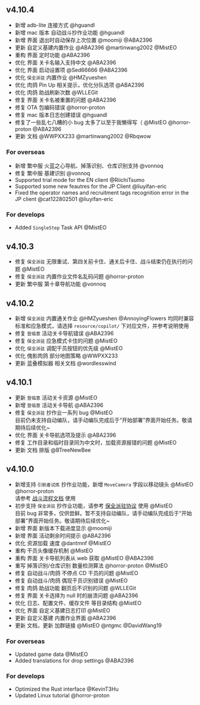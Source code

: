 ## v4.10.4

- 新增 adb-lite 连接方式 @hguandl
- 新增 mac 版本 自动战斗抄作业功能 @hguandl
- 新增 界面 退出时自动保存上次位置 @moomiji @ABA2396
- 更新 自定义基建内置作业 @ABA2396 @martinwang2002 @MistEO
- 重构 界面 定时功能 @ABA2396
- 优化 界面 关卡名输入支持中文 @ABA2396
- 优化 界面 启动设置项 @Sed66666 @ABA2396
- 优化 `保全派驻` 内置作业 @HMZyueshen
- 优化 肉鸽 Pin Up 相关提示，优化分队选项 @ABA2396
- 优化 肉鸽 助战刷新次数 @WLLEGit
- 修复 界面 关卡名被重置的问题 @ABA2396
- 修复 OTA 包编码错误 @horror-proton
- 修复 mac 版本日志创建错误 @hguandl
- 修复了一些乱七八糟的小 bug 太多了以至于我懒得写（ @MistEO @horror-proton @ABA2396
- 更新 文档 @WWPXX233 @martinwang2002 @Rbqwow


### For overseas

- 新增 繁中服 火蓝之心导航、掉落识别、仓库识别支持 @vonnoq
- 修复 繁中服 基建识别 @vonnoq
- Supported trial mode for the EN client @RiichiTsumo
- Supported some new feautres for the JP Client @liuyifan-eric
- Fixed the operator names and recruitment tags recognition error in the JP client @cat122802501 @liuyifan-eric

### For develops

- Added `SingleStep` Task API @MistEO

## v4.10.3

- 修复 `保全派驻` 无限重试、第四关前卡住、通关后卡住、战斗结束仍在执行的问题 @MistEO
- 修复 `保全派驻` 内置作业文件名乱码问题 @horror-proton
- 更新 繁中服 第十章导航功能 @vonnoq

## v4.10.2

- 新增 `保全派驻` 内置通关作业 @HMZyueshen @AnnoyingFlowers
  均同时兼容标准和应急模式，请选择 `resource/copilot/` 下对应文件，并参考说明使用
- 修复 `登临意` 活动关卡导航错误 @ABA2396
- 修复 `保全派驻` 应急模式卡住的问题 @MistEO
- 优化 `保全派驻` 调配干员按钮的优先级 @MistEO
- 优化 傀影肉鸽 部分地图策略 @WWPXX233
- 更新 蓝叠模拟器 相关文档 @wordlesswind

## v4.10.1

- 更新 `登临意` 活动关卡资源 @MistEO
- 新增 `登临意` 活动关卡导航 @ABA2396
- 修复 `保全派驻` 抄作业一系列 bug @MistEO  
  目前仍未支持自动编队，请手动编队完成后于“开始部署”界面开始任务。敬请期待后续优化~
- 优化 界面 关卡导航选项及提示 @ABA2396
- 修复 工作目录和临时目录同为中文时，加载资源报错的问题 @MistEO
- 更新 文档 排版 @BTreeNewBee

## v4.10.0

- 新增支持 `引航者试炼` 抄作业功能，新增 `MoveCamera` 字段以移动镜头 @MistEO @horror-proton  
  请参考 [战斗流程文档](https://github.com/MaaAssistantArknights/MaaAssistantArknights/blob/master/docs/3.3-%E6%88%98%E6%96%97%E6%B5%81%E7%A8%8B%E5%8D%8F%E8%AE%AE.md) 使用
- 初步支持 `保全派驻` 抄作业功能，请参考 [保全派驻协议](https://github.com/MaaAssistantArknights/MaaAssistantArknights/blob/master/docs/3.7-%E4%BF%9D%E5%85%A8%E6%B4%BE%E9%A9%BB%E5%8D%8F%E8%AE%AE.md) 使用 @MistEO  
  目前 bug 非常多，仅供尝鲜。暂不支持自动编队，请手动编队完成后于“开始部署”界面开始任务。敬请期待后续优化~
- 新增 界面 新版本下载进度显示 @moomiji
- 新增 界面 活动剩余时间提示 @ABA2396
- 优化 资源加载 速度 @dantmnf @MistEO
- 重构 干员头像缓存机制 @MistEO
- 重构 界面 关卡导航列表从 web 获取 @MistEO @ABA2396
- 重写 掉落识别/仓库识别 数量检测算法 @horror-proton @MistEO
- 修复 自动战斗/肉鸽 不停点 CD 干员的问题 @MistEO
- 修复 自动战斗/肉鸽 偶现干员识别错误 @MistEO
- 修复 肉鸽 助战功能 翻页后不识别的问题 @WLLEGit
- 修复 界面 关卡选择为 null 时的崩溃问题 @ABA2396
- 优化 日志、配置文件、缓存文件 等目录结构 @MistEO
- 优化 界面 自定义基建日志打印 @MistEO
- 更新 自定义基建 内置作业界面 @ABA2396
- 更新 文档，更新 加群链接 @MistEO @ntgmc @DavidWang19

### For overseas

- Updated game data @MistEO
- Added translations for drop settings @ABA2396

### For develops

- Optimized the Rust interface @KevinT3Hu
- Updated Linux tutorial @horror-proton
